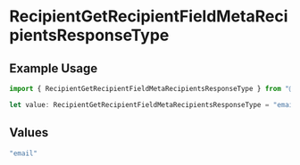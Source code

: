 # RecipientGetRecipientFieldMetaRecipientsResponseType

## Example Usage

```typescript
import { RecipientGetRecipientFieldMetaRecipientsResponseType } from "@documenso/sdk-typescript/models/operations";

let value: RecipientGetRecipientFieldMetaRecipientsResponseType = "email";
```

## Values

```typescript
"email"
```